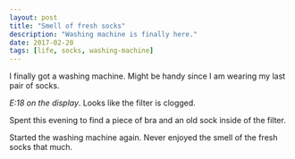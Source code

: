 ```yaml
---
layout: post
title: "Smell of fresh socks"
description: "Washing machine is finally here."
date: 2017-02-20
tags: [life, socks, washing-machine]
---
```

I finally got a washing machine. Might be handy since I am wearing my last pair of socks.

*E:18 on the display*. Looks like the filter is clogged.

Spent this evening to find a piece of bra and an old sock inside of the filter.

Started the washing machine again. Never enjoyed the smell of the fresh socks that much.
